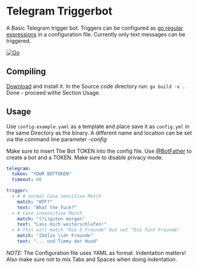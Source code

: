 # Telegram Triggerbot

A Basic Telegram trigger bot.
Triggers can be configured as [go regular expressions](https://pkg.go.dev/regexp/syntax) in a configuration file.
Currently only text messages can be triggered.

[![Go](https://github.com/toke/go-triggerbot/actions/workflows/go.yml/badge.svg)](https://github.com/toke/go-triggerbot/actions/workflows/go.yml)

## Compiling

[Download](https://golang.org/) and install it.
In the Source code directory run: `go build -v .`
Done - proceed withe Section Usage.

## Usage

Use `config-example.yaml` as a template and place save it as `config.yml` in the same Directory as the binary.
A different name and location can be set via the command line parameter *-config*

Make sure to insert The Bot TOKEN into the config file. Use [@BotFather](https://telegram.me/BotFather) to create a bot
and a TOKEN. Make sure to disable privacy mode.

```yaml
telegram:
  token: "YOUR BOTTOKEN"
  timeout: 60

trigger:
  - # A normal Case sensitive Match
    match: "WTF?"
    text: "What the Fuck?"
  - # Case insensitive Match
    match: "(?i)guten morgen"
    text: "Lass mich weiterschlafen!"
  - # This will match "Die 5 Freunde" but not "Die fünf Freunde"
    match: "[Dd]ie \\d+ Freunde"
    text: "... und Timmy der Hund"
```
*NOTE:* The Configuration file uses YAML as format.
Indentation matters!
Also make sure not to mix Tabs and Spaces when doing indentation.